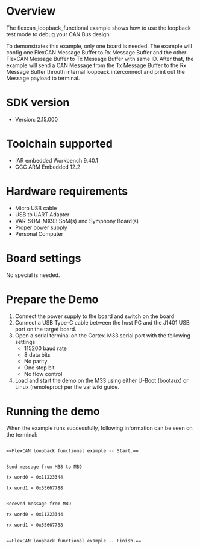 Overview
========
The flexcan_loopback_functional example shows how to use the loopback test mode to debug your CAN Bus design:

To demonstrates this example, only one board is needed. The example will config one FlexCAN Message
Buffer to Rx Message Buffer and the other FlexCAN Message Buffer to Tx Message Buffer with same ID.
After that, the example will send a CAN Message from the Tx Message Buffer to the Rx Message Buffer
throuth internal loopback interconnect and print out the Message payload to terminal.

SDK version
===========
- Version: 2.15.000

Toolchain supported
===================
- IAR embedded Workbench  9.40.1
- GCC ARM Embedded  12.2

Hardware requirements
=====================
- Micro USB cable
- USB to UART Adapter
- VAR-SOM-MX93 SoM(s) and Symphony Board(s)
- Proper power supply
- Personal Computer

Board settings
==============
No special is needed.


Prepare the Demo
================
1.  Connect the power supply to the board and switch on the board
2.  Connect a USB Type-C cable between the host PC and the J1401 USB port on the target board.
3.  Open a serial terminal on the Cortex-M33 serial port with the following settings:
    - 115200 baud rate
    - 8 data bits
    - No parity
    - One stop bit
    - No flow control
4.  Load and start the demo on the M33 using either U-Boot (bootaux) or Linux (remoteproc) per the variwiki guide.

Running the demo
================
When the example runs successfully, following information can be seen on the terminal:

~~~~~~~~~~~~~~~~~~~~~

==FlexCAN loopback functional example -- Start.==


Send message from MB8 to MB9

tx word0 = 0x11223344

tx word1 = 0x55667788


Receved message from MB9

rx word0 = 0x11223344

rx word1 = 0x55667788


==FlexCAN loopback functional example -- Finish.==
~~~~~~~~~~~~~~~~~~~~~
